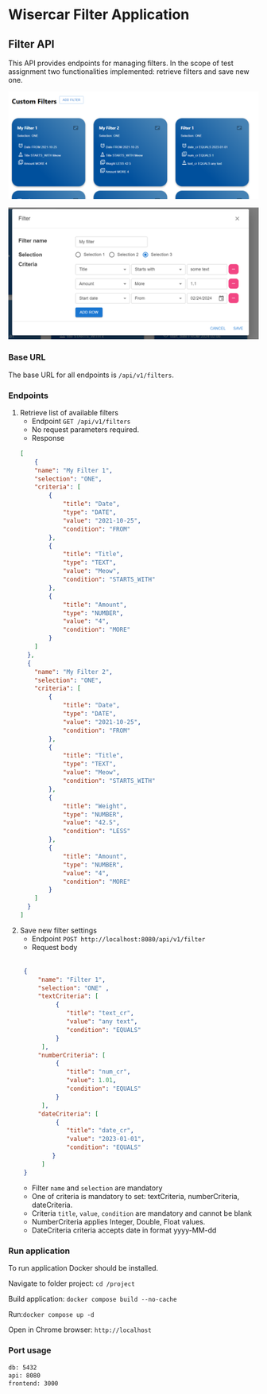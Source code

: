 # Wisercar Filter Application

## Filter API
This API provides endpoints for managing filters. In the scope of test assignment two functionalities implemented:
retrieve filters and save new one.

![img.png](img.png)

![img_1.png](img_1.png)

### Base URL
The base URL for all endpoints is `/api/v1/filters`.
### Endpoints
1. Retrieve list of available filters
    * Endpoint `GET /api/v1/filters`
    * No request parameters required.
    * Response 
    ```json
   [
        {
        "name": "My Filter 1",
        "selection": "ONE",
        "criteria": [
            {
                "title": "Date",
                "type": "DATE",
                "value": "2021-10-25",
                "condition": "FROM"
            },
            {
                "title": "Title",
                "type": "TEXT",
                "value": "Meow",
                "condition": "STARTS_WITH"
            },
            {
                "title": "Amount",
                "type": "NUMBER",
                "value": "4",
                "condition": "MORE"
            }
        ]
      },
      {
        "name": "My Filter 2",
        "selection": "ONE",
        "criteria": [
            {
                "title": "Date",
                "type": "DATE",
                "value": "2021-10-25",
                "condition": "FROM"
            },
            {
                "title": "Title",
                "type": "TEXT",
                "value": "Meow",
                "condition": "STARTS_WITH"
            },
            {
                "title": "Weight",
                "type": "NUMBER",
                "value": "42.5",
                "condition": "LESS"
            },
            {
                "title": "Amount",
                "type": "NUMBER",
                "value": "4",
                "condition": "MORE"
            }
        ]
      }
   ]
   ```
2. Save new filter settings
    * Endpoint `POST http://localhost:8080/api/v1/filter`
    * Request body
   ```json

    {
        "name": "Filter 1",
        "selection": "ONE" ,
        "textCriteria": [
             {
                "title": "text_cr",
                "value": "any text",
                "condition": "EQUALS"
             }
         ],
        "numberCriteria": [
             {
                "title": "num_cr",
                "value": 1.01,
                "condition": "EQUALS"
             }
         ],
        "dateCriteria": [
             {
                "title": "date_cr",
                "value": "2023-01-01",
                "condition": "EQUALS"
            }
         ]
    }
    ```
   * Filter `name` and `selection` are mandatory 
   * One of criteria is mandatory to set: textCriteria, numberCriteria, dateCriteria. 
   * Criteria `title`, `value`, `condition` are mandatory and cannot be blank
   * NumberCriteria applies Integer, Double, Float values.
   * DateCriteria criteria accepts date in format yyyy-MM-dd

### Run application
    
To run application Docker should be installed.
  
Navigate to folder project: `cd /project`

Build application: `docker compose build --no-cache`

Run:`docker compose up -d`

Open in Chrome browser: ```http://localhost```

### Port usage
```
db: 5432
api: 8080
frontend: 3000
```
